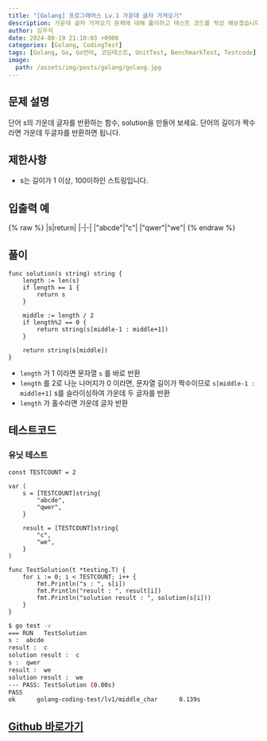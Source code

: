 ```yaml
---
title: "[Golang] 프로그래머스 Lv.1 가운데 글자 가져오기"
description: 가운데 글자 가져오기 문제에 대해 풀이하고 테스트 코드를 작성 해보겠습니다.
author: 김우석
date: 2024-08-19 21:10:03 +0900
categories: [Golang, CodingTest]
tags: [Golang, Go, Go언어, 코딩테스트, UnitTest, BenchmarkTest, Testcode]
image:
  path: /assets/img/posts/golang/golang.jpg
---
```


## 문제 설명
단어 s의 가운데 글자를 반환하는 함수, solution을 만들어 보세요. 단어의 길이가 짝수라면 가운데 두글자를 반환하면 됩니다.


## 제한사항
- s는 길이가 1 이상, 100이하인 스트링입니다.


## 입출력 예
{% raw %}
|s|return|
|-|-|
|"abcde"|"c"|
|"qwer"|"we"|
{% endraw %}


## 풀이 
```golang
func solution(s string) string {
	length := len(s)
	if length == 1 {
		return s
	}

	middle := length / 2
	if length%2 == 0 {
		return string(s[middle-1 : middle+1])
	}

	return string(s[middle])
}
```

- `length` 가 1 이라면 문자열 `s` 를 바로 반환
- `length` 를 2로 나눈 나머지가 0 이라면, 문자열 길이가 짝수이므로 `s[middle-1 : middle+1]` s를 슬라이싱하여 가운데 두 글자를 반환
- `length` 가 홀수라면 가운데 글자 반환


## 테스트코드
### 유닛 테스트
```golang
const TESTCOUNT = 2

var (
	s = [TESTCOUNT]string{
		"abcde",
		"qwer",
	}

	result = [TESTCOUNT]string{
		"c",
		"we",
	}
)

func TestSolution(t *testing.T) {
	for i := 0; i < TESTCOUNT; i++ {
		fmt.Println("s : ", s[i])
		fmt.Println("result : ", result[i])
		fmt.Println("solution result : ", solution(s[i]))
	}
}

```

```bash
$ go test -v
=== RUN   TestSolution
s :  abcde
result :  c
solution result :  c
s :  qwer
result :  we
solution result :  we
--- PASS: TestSolution (0.00s)
PASS
ok      golang-coding-test/lv1/middle_char      0.139s
```


## [Github 바로가기](https://github.com/kr-goos/coding-test-solutions/tree/master/programmers/Lv1/middle_char)